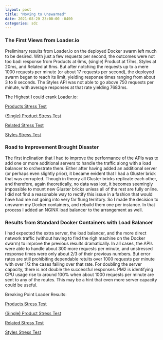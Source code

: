 ```yaml
---
layout: post
title: "Moving to Unswarmed"
date: 2021-08-20 23:00:00 -0400
categories: sdc
---
```

### The First Views from Loader.io
Preliminary results from Loader.io on the deployed Docker swarm left much to be desired. With just a few requests per second, the outcomes were not too bad: response from Products at 6ms, (single) Product at 17ms, Styles at 20ms, and Related at 9ms. But after notching the requests up to a mere 1000 requests per minute (or about 17 requests per second), the deployed swarm began to reach its limit, yielding response times ranging from about 3 to 8 seconds. The Styles API was not able to go above 750 requests per minute, with average responses at that rate yielding 7683ms.

The Highest I could crank Loader.io:

[Products Stress Test](https://drive.google.com/file/d/1l7KLM4xPv0ocfiWqd22L0mEyS3YUD6zg/view?usp=sharing)

[(Single) Product Stress Test](https://drive.google.com/file/d/1LOlnLElx3T-y3x-csh0T5t7UCCtf4-jZ/view?usp=sharing)

[Related Stress Test](https://drive.google.com/file/d/1stOp0j4nwhikU__TQcfRdyf_gsKppd9T/view?usp=sharing)

[Styles Stress Test](https://drive.google.com/file/d/14LezVDFQkDu8XB5qu8YRpl1Dqh14xG9G/view?usp=sharing)

### Road to Improvement Brought Disaster
The first inclination that I had to improve the performance of the APIs was to add one or more additional servers to handle the traffic along with a load balancer to orchestrate them. Either after having added an additional server (or perhaps even slightly prior), it became evident that I had a Gluster brick that was corrupted. Though in theory all Gluster bricks replicate each other, and therefore, again theoretically, no data was lost, it becomes seemingly impossible to mount new Gluster bricks unless all of the rest are fully online. I did not find a reasonable way to rectify this issue in a fashion that would have had me not going into very far flung territory. So I made the decision to unswarm my Docker containers, and rebuild them one per instance. In that process I added an NGINX load balancer to the arrangement as well.

### Results from Standard Docker Containers with Load Balancer
I had expected the extra server, the load balancer, and the more direct network traffic (without having to find the righ machine on the Docker swarm) to improve the previous results dramatically. In all cases, the APIs were able to handle about 300 more requests per minute, and unstressed response times were only about 2/3 of their previous numbers. But error rates are still prohibiting dependable retults over 1000 requests per minute with over 1/2 the cases failing over that rate. For doubling the server capacity, there is not double the successful responses. PM2 is identifying CPU usage rise to around 100% when about 1000 requests per minute are sent to any of the routes. This may be a hint that even more server capacity could be useful.

Breaking Point Loader Results:

[Products Stress Test](https://drive.google.com/file/d/1-BbOVHQ1KxHwgCMUdFI-4tsFKmRRBPyL/view?usp=sharing)

[(Single) Product Stress Test](https://drive.google.com/file/d/1Ov5dQJd1Wyi_fHM5IPemb4uJTLh9LHGv/view?usp=sharing)

[Related Stress Test](https://drive.google.com/file/d/1FaBW-aIp5f4x7pom84biRwwtzJokxtsy/view?usp=sharing)

[Styles Stress Test](https://drive.google.com/file/d/10kKMOCv0awYWqfJkNcRar1JLDZi9kOMt/view?usp=sharing)
